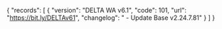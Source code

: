 {
  "records": [
    {
      "version": "DELTA WA v6.1",
      "code": 101,
      "url": "https://bit.ly/DELTAv61",
      "changelog": " - Update Base v2.24.7.81"
    }
  ]
}